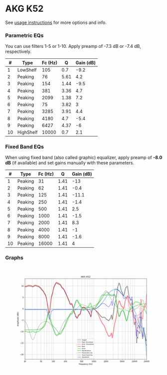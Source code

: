# AKG K52
See [usage instructions](https://github.com/jaakkopasanen/AutoEq#usage) for more options and info.

### Parametric EQs
You can use filters 1-5 or 1-10. Apply preamp of -7.3 dB or -7.4 dB, respectively.

|   # | Type      |   Fc (Hz) |    Q |   Gain (dB) |
|-----|-----------|-----------|------|-------------|
|   1 | LowShelf  |       105 | 0.7  |        -9.2 |
|   2 | Peaking   |        76 | 5.61 |         4.2 |
|   3 | Peaking   |       154 | 1.44 |        -9.5 |
|   4 | Peaking   |       381 | 3.36 |         4.7 |
|   5 | Peaking   |      2099 | 1.38 |         7.2 |
|   6 | Peaking   |        75 | 3.82 |         3   |
|   7 | Peaking   |      3285 | 3.91 |         4.4 |
|   8 | Peaking   |      4180 | 4.7  |        -5.4 |
|   9 | Peaking   |      6427 | 4.37 |        -6   |
|  10 | HighShelf |     10000 | 0.7  |         2.1 |

### Fixed Band EQs
When using fixed band (also called graphic) equalizer, apply preamp of **-8.0 dB** (if available) and set gains manually with these parameters.

|   # | Type    |   Fc (Hz) |    Q |   Gain (dB) |
|-----|---------|-----------|------|-------------|
|   1 | Peaking |        31 | 1.41 |       -13   |
|   2 | Peaking |        62 | 1.41 |        -0.4 |
|   3 | Peaking |       125 | 1.41 |       -11.1 |
|   4 | Peaking |       250 | 1.41 |        -1.4 |
|   5 | Peaking |       500 | 1.41 |         2.5 |
|   6 | Peaking |      1000 | 1.41 |        -1.5 |
|   7 | Peaking |      2000 | 1.41 |         8.3 |
|   8 | Peaking |      4000 | 1.41 |        -1   |
|   9 | Peaking |      8000 | 1.41 |        -1.6 |
|  10 | Peaking |     16000 | 1.41 |         4   |

### Graphs
![](./AKG%20K52.png)

